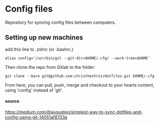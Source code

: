 # Config files
Repository for syncing config files between computers.

## Setting up new machines
add this line to .zshrc (or .bashrc.)
```
alias config='/usr/bin/git --git-dir=$HOME/.cfg/ --work-tree=$HOME'
```

Then clone the repo from Gitlab to the folder:
```
git clone --bare git@github.com:christhechris/dotfiles.git $HOME/.cfg
```

From here, you can pull, push, merge and checkout to your hearts content, using 'config' instead of 'git'.

#### source
https://medium.com/@augusteo/simplest-way-to-sync-dotfiles-and-config-using-git-14051af8703a
